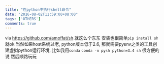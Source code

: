 ```yaml
---
title: "在python中执行shell命令"
date: "2016-08-02T11:59:00+08:00"
tags: ['OTHERS']
comments: true
---
```



via <https://github.com/amoffat/sh>
就这么个东东
安装也很简单`pip install sh`就ok
当然如果host系统过老, python版本低于2.6, 那就需要pyenv之类的工具创建虚拟python运行环境, 比如我用`conda`
`conda -n pysh python=3.4 sh`
很方便的说
然后顺路玩玩
```
